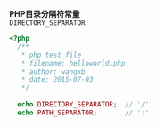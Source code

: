 
**PHP目录分隔符常量**    
`DIRECTORY_SEPARATOR`
```php
<?php
  /**
   * php test file
   * filename: helloworld.php
   * author: wangxb
   * date: 2015-07-03
   */
   
  echo DIRECTORY_SEPARATOR;  // '/'
  echo PATH_SEPARATOR;       // ':'
```
